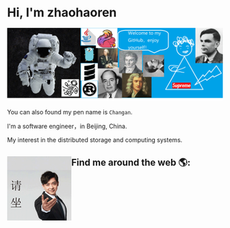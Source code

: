 # Hi, I'm zhaohaoren 

<img src="https://github.com/zhaohaoren/zhaohaoren/blob/master/gh-header-image-cropped.png?raw=true" alt="hi there!">

You can also found my pen name is `Changan`.

I'm a software engineer，in Beijing, China.

My interest in the distributed storage and computing systems.


## Find me around the web 🌎: <a href="https://juejin.im/user/2814346130104173/posts"><img align="left" width="150" height="150" src="https://github.com/zhaohaoren/zhaohaoren/blob/master/zhaohaoren/01.gif?raw=true"></a>
